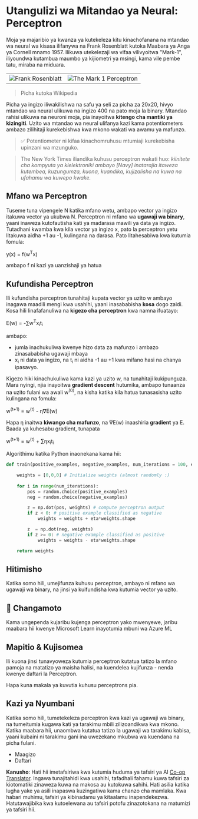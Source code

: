 <!--
CO_OP_TRANSLATOR_METADATA:
{
  "original_hash": "59021c5f419d3feda19075910a74280a",
  "translation_date": "2025-05-20T06:42:20+00:00",
  "source_file": "15-rag-and-vector-databases/data/perceptron.md",
  "language_code": "sw"
}
-->
# Utangulizi wa Mitandao ya Neural: Perceptron

Moja ya majaribio ya kwanza ya kutekeleza kitu kinachofanana na mtandao wa neural wa kisasa ilifanywa na Frank Rosenblatt kutoka Maabara ya Anga ya Cornell mnamo 1957. Ilikuwa utekelezaji wa vifaa vilivyoitwa "Mark-1", iliyoundwa kutambua maumbo ya kijiometri ya msingi, kama vile pembe tatu, miraba na miduara.

|      |      |
|--------------|-----------|
|<img src='images/Rosenblatt-wikipedia.jpg' alt='Frank Rosenblatt'/> | <img src='images/Mark_I_perceptron_wikipedia.jpg' alt='The Mark 1 Perceptron' />|

> Picha kutoka Wikipedia

Picha ya ingizo iliwakilishwa na safu ya seli za picha za 20x20, hivyo mtandao wa neural ulikuwa na ingizo 400 na pato moja la binary. Mtandao rahisi ulikuwa na neuroni moja, pia inayoitwa **kitengo cha mantiki ya kizingiti**. Uzito wa mtandao wa neural ulifanya kazi kama potentiometers ambazo zilihitaji kurekebishwa kwa mkono wakati wa awamu ya mafunzo.

> ✅ Potentiometer ni kifaa kinachomruhusu mtumiaji kurekebisha upinzani wa mzunguko.

> The New York Times iliandika kuhusu perceptron wakati huo: *kiinitete cha kompyuta ya kielektroniki ambayo [Navy] inatarajia itaweza kutembea, kuzungumza, kuona, kuandika, kujizalisha na kuwa na ufahamu wa kuwepo kwake.*

## Mfano wa Perceptron

Tuseme tuna vipengele N katika mfano wetu, ambapo vector ya ingizo itakuwa vector ya ukubwa N. Perceptron ni mfano wa **ugawaji wa binary**, yaani inaweza kutofautisha kati ya madarasa mawili ya data ya ingizo. Tutadhani kwamba kwa kila vector ya ingizo x, pato la perceptron yetu litakuwa aidha +1 au -1, kulingana na darasa. Pato litahesabiwa kwa kutumia fomula:

y(x) = f(w<sup>T</sup>x)

ambapo f ni kazi ya uanzishaji ya hatua

## Kufundisha Perceptron

Ili kufundisha perceptron tunahitaji kupata vector ya uzito w ambayo inagawa maadili mengi kwa usahihi, yaani inasababisha **kosa** dogo zaidi. Kosa hili linafafanuliwa na **kigezo cha perceptron** kwa namna ifuatayo:

E(w) = -∑w<sup>T</sup>x<sub>i</sub>t<sub>i</sub>

ambapo:

* jumla inachukuliwa kwenye hizo data za mafunzo i ambazo zinasababisha ugawaji mbaya
* x<sub>i</sub> ni data ya ingizo, na t<sub>i</sub> ni aidha -1 au +1 kwa mifano hasi na chanya ipasavyo.

Kigezo hiki kinachukuliwa kama kazi ya uzito w, na tunahitaji kukipunguza. Mara nyingi, njia inayoitwa **gradient descent** hutumika, ambapo tunaanza na uzito fulani wa awali w<sup>(0)</sup>, na kisha katika kila hatua tunasasisha uzito kulingana na fomula:

w<sup>(t+1)</sup> = w<sup>(t)</sup> - η∇E(w)

Hapa η inaitwa **kiwango cha mafunzo**, na ∇E(w) inaashiria **gradient** ya E. Baada ya kuhesabu gradient, tunapata

w<sup>(t+1)</sup> = w<sup>(t)</sup> + ∑ηx<sub>i</sub>t<sub>i</sub>

Algorithimu katika Python inaonekana kama hii:

```python
def train(positive_examples, negative_examples, num_iterations = 100, eta = 1):

    weights = [0,0,0] # Initialize weights (almost randomly :)
        
    for i in range(num_iterations):
        pos = random.choice(positive_examples)
        neg = random.choice(negative_examples)

        z = np.dot(pos, weights) # compute perceptron output
        if z < 0: # positive example classified as negative
            weights = weights + eta*weights.shape

        z  = np.dot(neg, weights)
        if z >= 0: # negative example classified as positive
            weights = weights - eta*weights.shape

    return weights
```

## Hitimisho

Katika somo hili, umejifunza kuhusu perceptron, ambayo ni mfano wa ugawaji wa binary, na jinsi ya kuifundisha kwa kutumia vector ya uzito.

## 🚀 Changamoto

Kama ungependa kujaribu kujenga perceptron yako mwenyewe, jaribu maabara hii kwenye Microsoft Learn inayotumia mbuni wa Azure ML

## Mapitio & Kujisomea

Ili kuona jinsi tunavyoweza kutumia perceptron kutatua tatizo la mfano pamoja na matatizo ya maisha halisi, na kuendelea kujifunza - nenda kwenye daftari la Perceptron.

Hapa kuna makala ya kuvutia kuhusu perceptrons pia.

## Kazi ya Nyumbani

Katika somo hili, tumetekeleza perceptron kwa kazi ya ugawaji wa binary, na tumeitumia kugawa kati ya tarakimu mbili zilizoandikwa kwa mkono. Katika maabara hii, unaombwa kutatua tatizo la ugawaji wa tarakimu kabisa, yaani kubaini ni tarakimu gani ina uwezekano mkubwa wa kuendana na picha fulani.

* Maagizo
* Daftari

**Kanusho**: 
Hati hii imetafsiriwa kwa kutumia huduma ya tafsiri ya AI [Co-op Translator](https://github.com/Azure/co-op-translator). Ingawa tunajitahidi kwa usahihi, tafadhali fahamu kuwa tafsiri za kiotomatiki zinaweza kuwa na makosa au kutokuwa sahihi. Hati asilia katika lugha yake ya asili inapaswa kuzingatiwa kama chanzo cha mamlaka. Kwa habari muhimu, tafsiri ya kibinadamu ya kitaalamu inapendekezwa. Hatutawajibika kwa kutoelewana au tafsiri potofu zinazotokana na matumizi ya tafsiri hii.